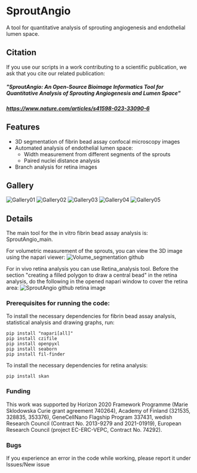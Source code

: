 # SproutAngio
A tool for quantitative analysis of sprouting angiogenesis and endothelial lumen space.

## Citation
If you use our scripts in a work contributing to a scientific publication, we ask that you cite our related publication:
##### "SproutAngio: An Open-Source Bioimage Informatics Tool for Quantitative Analysis of Sprouting Angiogenesis and Lumen Space"
##### https://www.nature.com/articles/s41598-023-33090-6 

## Features
- 3D segmentation of fibrin bead assay confocal microscopy images
- Automated analysis of endothelial lumen space:
  - Width measurement from different segments of the sprouts
  - Paired nuclei distance analysis
- Branch analysis for retina images

## Gallery

![Gallery01](https://user-images.githubusercontent.com/65368053/196526490-f509905e-aeae-40e8-9a3e-34fbbfa5b48a.png)
![Gallery02](https://user-images.githubusercontent.com/65368053/196526495-eb822172-dcfd-4895-b6f3-62ef8789dbd4.png)
![Gallery03](https://user-images.githubusercontent.com/65368053/196526497-64f23187-efc2-45e0-bdc7-2503ce055dcf.png)
![Gallery04](https://user-images.githubusercontent.com/65368053/196526499-6f3f703c-ca0d-4ada-9f52-a2b8388f3517.png)
![Gallery05](https://user-images.githubusercontent.com/65368053/196533918-7a754f1e-d43a-47f8-b1df-af9ff565a95d.png)

## Details

The main tool for the in vitro fibrin bead assay analysis is: SproutAngio_main.

For volumetric measurement of the sprouts, you can view the 3D image using the napari viewer:
![Volume_segmentation github](https://user-images.githubusercontent.com/65368053/196514175-f43d1f0e-4d91-4799-8da6-ffa87d2bbabe.png)

For in vivo retina analysis you can use Retina_analysis tool. Before the section "creating a filled polygon to draw a central bead" in the retina analysis, do the following in the opened napari window to cover the retina area:
![SproutAngio github retina image](https://user-images.githubusercontent.com/65368053/196512628-3a50c525-9d02-4e7e-800e-6da2202ee8c0.png)

### Prerequisites for running the code: 

To install the necessary dependencies for fibrin bead assay analysis, statistical analysis and drawing graphs, run:
```
pip install "napari[all]"
pip install czifile
pip install openpyxl
pip install seaborn
pip install fil-finder
```

To install the necessary dependencies for retina analysis:
```
pip install skan
```

### Funding

This work was supported by Horizon 2020 Framework Programme (Marie Sklodowska Curie grant agreement 740264), Academy of Finland (321535, 328835, 353376), GeneCellNano Flagship Program 337431, wedish Research Council (Contract No. 2013-9279 and 2021-01919), European Research Council (project EC-ERC-VEPC, Contract No. 74292).

### Bugs
If you experience an error in the code while working, please report it under Issues/New issue
